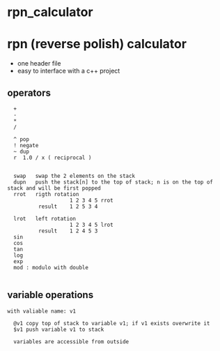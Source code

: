# rpn_calculator
# rpn (reverse polish) calculator

- one header file
- easy to interface with a c++ project

## operators
```
  + 
  - 
  * 
  /
 
  ^ pop 
  ! negate
  ~ dup 
  r  1.0 / x ( reciprocal )

 
  swap   swap the 2 elements on the stack
  dupn   push the stack[n] to the top of stack; n is on the top of stack and will be first popped
  rrot   rigth rotation
                    1 2 3 4 5 rrot                    
          result    1 2 5 3 4
          
  lrot   left rotation
                    1 2 3 4 5 lrot                    
          result    1 2 4 5 3
  sin 
  cos
  tan
  log
  exp
  mod : modulo with double
  
```
## variable operations
```
with valiable name: v1 

  @v1 copy top of stack to variable v1; if v1 exists overwrite it
  $v1 push variable v1 to stack
  
  variables are accessible from outside
  
```
